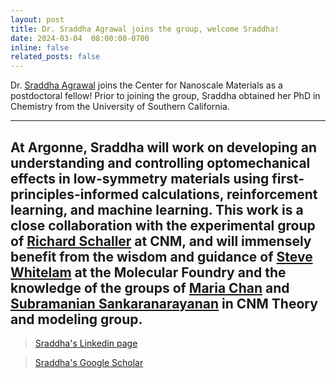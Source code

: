```yaml
---
layout: post
title: Dr. Sraddha Agrawal joins the group, welcome Sraddha! 
date: 2024-03-04  08:00:00-0700
inline: false
related_posts: false
---
```




Dr.  <a href="https://www.linkedin.com/in/sraddha-agrawal-a849a7142/">Sraddha Agrawal</a> joins the Center for Nanoscale Materials as a postdoctoral fellow! Prior to joining the group, Sraddha obtained her PhD in Chemistry from the University of Southern California. 

---


At Argonne, Sraddha will work on developing an understanding and controlling optomechanical effects in low-symmetry materials using first-principles-informed calculations, reinforcement learning, and machine learning. This work is a close collaboration with the experimental group of <a href="https://sites.northwestern.edu/schaller/"> Richard Schaller</a> at CNM, and will immensely benefit from the wisdom and guidance of <a href="https://foundry.lbl.gov/about/staff/stephen-whitelam/">Steve Whitelam</a> at the Molecular Foundry and the knowledge of the groups of <a href="https://www.anl.gov/profile/maria-k-chan">Maria Chan</a> and <a href="https://www.anl.gov/profile/subramanian-sankaranarayanan">Subramanian Sankaranarayanan</a> in CNM Theory and modeling group. 
---

> <a href="https://www.linkedin.com/in/sraddha-agrawal-a849a7142/">Sraddha's Linkedin page</a>
 
> <a href="https://scholar.google.com/citations?user=Jyt_3qIAAAAJ&hl=en">Sraddha's Google Scholar </a> 

